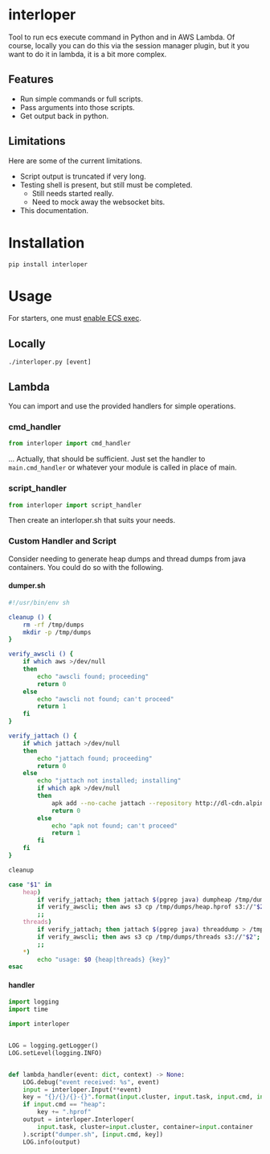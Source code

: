# interloper

Tool to run ecs execute command in Python and in AWS Lambda. Of course, locally you can do this via the session manager plugin, but it you want to do it in lambda, it is a bit more complex.

## Features

- Run simple commands or full scripts.
- Pass arguments into those scripts.
- Get output back in python.

## Limitations

Here are some of the current limitations.

- Script output is truncated if very long.
- Testing shell is present, but still must be completed.
    + Still needs started really.
    + Need to mock away the websocket bits.
- This documentation.

# Installation

    pip install interloper

# Usage

For starters, one must [enable ECS exec](https://docs.aws.amazon.com/AmazonECS/latest/developerguide/ecs-exec.html#ecs-exec-enabling-and-using).

## Locally

    ./interloper.py [event]

## Lambda

You can import and use the provided handlers for simple operations.

### cmd_handler

``` python
from interloper import cmd_handler
```

... Actually, that should be sufficient. Just set the handler to `main.cmd_handler` or whatever your module is called in place of main.

### script_handler

``` python
from interloper import script_handler
```

Then create an interloper.sh that suits your needs.

### Custom Handler and Script

Consider needing to generate heap dumps and thread dumps from java containers. You could do so with the following.

#### dumper.sh

``` sh
#!/usr/bin/env sh

cleanup () {
    rm -rf /tmp/dumps
    mkdir -p /tmp/dumps
}

verify_awscli () {
    if which aws >/dev/null
    then
        echo "awscli found; proceeding"
        return 0
    else
        echo "awscli not found; can't proceed"
        return 1
    fi
}

verify_jattach () {
    if which jattach >/dev/null
    then
        echo "jattach found; proceeding"
        return 0
    else
        echo "jattach not installed; installing"
        if which apk >/dev/null
        then
            apk add --no-cache jattach --repository http://dl-cdn.alpinelinux.org/alpine/edge/community/
            return 0
        else
            echo "apk not found; can't proceed"
            return 1
        fi
    fi
}

cleanup

case "$1" in
    heap)
        if verify_jattach; then jattach $(pgrep java) dumpheap /tmp/dumps/heap.hprof; fi
        if verify_awscli; then aws s3 cp /tmp/dumps/heap.hprof s3://"$2"; fi
        ;;
    threads)
        if verify_jattach; then jattach $(pgrep java) threaddump > /tmp/dumps/threads; fi
        if verify_awscli; then aws s3 cp /tmp/dumps/threads s3://"$2"; fi
        ;;
    *)
        echo "usage: $0 {heap|threads} {key}"
esac
```

#### handler

``` python
import logging
import time

import interloper


LOG = logging.getLogger()
LOG.setLevel(logging.INFO)


def lambda_handler(event: dict, context) -> None:
    LOG.debug("event received: %s", event)
    input = interloper.Input(**event)
    key = "{}/{}/{}-{}".format(input.cluster, input.task, input.cmd, int(time.time()))
    if input.cmd == "heap":
        key += ".hprof"
    output = interloper.Interloper(
        input.task, cluster=input.cluster, container=input.container
    ).script("dumper.sh", [input.cmd, key])
    LOG.info(output)
```
